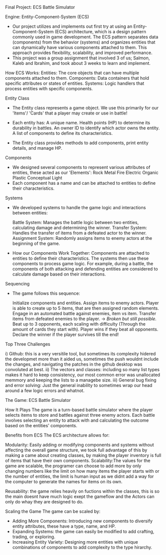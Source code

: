 Final Project: ECS Battle Simulator

Engine: Entity-Component-System (ECS)
- Our project utilizes and implements out first try at using an Entity-Component-System (ECS) architecture, which is a design pattern commonly used in game development. The ECS pattern separates data 
  (components) from the behavior (systems) and organizes entities that can dynamically have various components attached to them. This approach provides flexibility, scalability, and improved 
  performance.
- This project was a group assignment that involved 3 of us; Salmon, Kaleb and Ibrahim, and took about 3 weeks to learn and implement.

How ECS Works:
  Entities: The core objects that can have multiple components attached to them.
  Components: Data containers that hold specific attributes or states of entities.
  Systems: Logic handlers that process entities with specific components.

Entity Class
- The Entity class represents a game object. We use this primarily for our 'Items'/ 'Cards' that a player may create or use in battle!
- Each entity has:
              A unique name.
              Health points (HP) to determine its durability in battles.
              An owner ID to identify which actor owns the entity.
              A list of components to define its characteristics.
              
- The Entity class provides methods to add components, print entity details, and manage HP.

Components
- We designed several components to represent various attributes of entities, these acted as our 'Elements':
  Rock
  Metal
  Fire
  Electric
  Organic
  Plastic
  Conceptual
  Light
- Each component has a name and can be attached to entities to define their characteristics.

Systems
- We developed systems to handle the game logic and interactions between entities:

  Battle System: Manages the battle logic between two entities, calculating damage and determining the winner.
  Transfer System: Handles the transfer of items from a defeated actor to the winner.
  Assignment System: Randomly assigns items to enemy actors at the beginning of the game.

- How our Components Work Together:
    Components are attached to entities to define their characteristics. The systems then use these components to process game logic. For example, during a battle, the components of both attacking 
    and defending entities are considered to calculate damage based on their interactions.

Sequencing
- The game follows this sequence:

  Initialize components and entities.
  Assign items to enemy actors.
  Player is able to create up to 5 items, that are then assigned random elements.
  Engage in an automated battle against enemies, item vs item.
  Transfer items from defeated enemies to the player. -> *Broken but still possible.*
  Beat up to 3 opponents, each scaling with difficulty (Through the amount of cards they start with).
  Player wins if they beat all opponents. 
  Declare the winner if the player survives till the end!

Top Three Challenges

i)    Github: this is a very versitile tool, but sometimes its complexity hidered the developmet more than it aided us, sometimes the push wouldnt include the changes, and navigating the patches in 
      the github desktop was convoluted at best.
ii)   The vectors and classes: including so many list types makes it hard to keep consistency, our most common error was unallocated memmory and keeping the lists to a managebe size. 
iii)  General bug fixing and error solving: Just the general inability to sometimes wrap our head around a few logic errors and whatnot.

The Game: ECS Battle Simulator



How It Plays
The game is a turn-based battle simulator where the player selects items to store and battles against three enemy actors. Each battle involves selecting an entity to attack with and calculating the outcome based on the entities' components.

Benefits from ECS
The ECS architecture allows for:

Modularity: Easily adding or modifying components and systems without affecting the overall game structure, we took full advantage of this by making a came about creating classes, by making the player inventory is full of items that have their own components.
Scalability:The values for the game are scalable, the programer can choose to add more by only changing numbers like the limit on how many items the player starts with or the number of entities, the limit is human input as we didnt add a way for the computer to generate the names for items on its own. 

Reusability: the game relies heavily on fuctions within the classes, this is so the main doesnt have much logic exept the gameflow and the Actors can only do whay they are designed to do. 

Scaling the Game
The game can be scaled by:
- Adding More Components: Introducing new components to diversify entity attributes, these have a type, name, and HP.
- Expanding Systems: the game can easily be modified to add crafting, trading, or exploring.
- Increasing Entity Variety: Designing more entities with unique combinations of components to add complexity to the type hirarchy.
